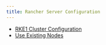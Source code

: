 ```yaml
---
title: Rancher Server Configuration
---
```


<head>
  <link rel="canonical" href="https://ranchermanager.docs.rancher.com/reference-guides/cluster-configuration/rancher-server-configuration"/>
</head>

- [RKE1 Cluster Configuration](rke1-cluster-configuration.md)
- [Use Existing Nodes](use-existing-nodes/use-existing-nodes.md)